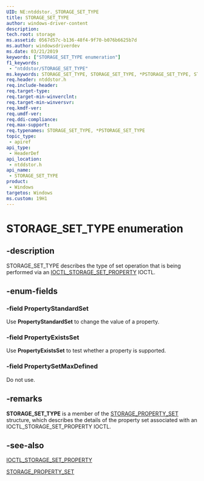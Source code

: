 ```yaml
---
UID: NE:ntddstor._STORAGE_SET_TYPE
title: STORAGE_SET_TYPE
author: windows-driver-content
description: 
tech.root: storage
ms.assetid: 0567d57c-b136-48f4-9f70-b076b6625b7d
ms.author: windowsdriverdev
ms.date: 03/21/2019
keywords: ["STORAGE_SET_TYPE enumeration"]
f1_keywords:
 - "ntddstor/STORAGE_SET_TYPE"
ms.keywords: STORAGE_SET_TYPE, STORAGE_SET_TYPE, *PSTORAGE_SET_TYPE, STORAGE_PROPERTY_SET, IOCTL_STORAGE_SET_PROPERTY
req.header: ntddstor.h
req.include-header:
req.target-type:
req.target-min-winverclnt:
req.target-min-winversvr:
req.kmdf-ver:
req.umdf-ver:
req.ddi-compliance:
req.max-support:
req.typenames: STORAGE_SET_TYPE, *PSTORAGE_SET_TYPE
topic_type: 
 - apiref
api_type: 
 - HeaderDef
api_location: 
 - ntddstor.h
api_name: 
 - STORAGE_SET_TYPE
product:
 - Windows
targetos: Windows
ms.custom: 19H1
---
```


# STORAGE_SET_TYPE enumeration

## -description

STORAGE_SET_TYPE describes the type of set operation that is being performed via an [IOCTL_STORAGE_SET_PROPERTY](ni-ntddstor-ioctl_storage_set_property.md) IOCTL.

## -enum-fields

### -field PropertyStandardSet

Use **PropertyStandardSet** to change the value of a property.

### -field PropertyExistsSet

Use **PropertyExistsSet** to test whether a property is supported.

### -field PropertySetMaxDefined

Do not use.

## -remarks

**STORAGE_SET_TYPE** is a member of the [STORAGE_PROPERTY_SET](ns-ntddstor-storage_property_set.md) structure, which describes the details of the property set associated with an IOCTL_STORAGE_SET_PROPERTY IOCTL.

## -see-also

[IOCTL_STORAGE_SET_PROPERTY](ni-ntddstor-ioctl_storage_set_property.md)

[STORAGE_PROPERTY_SET](ns-ntddstor-storage_property_set.md)
